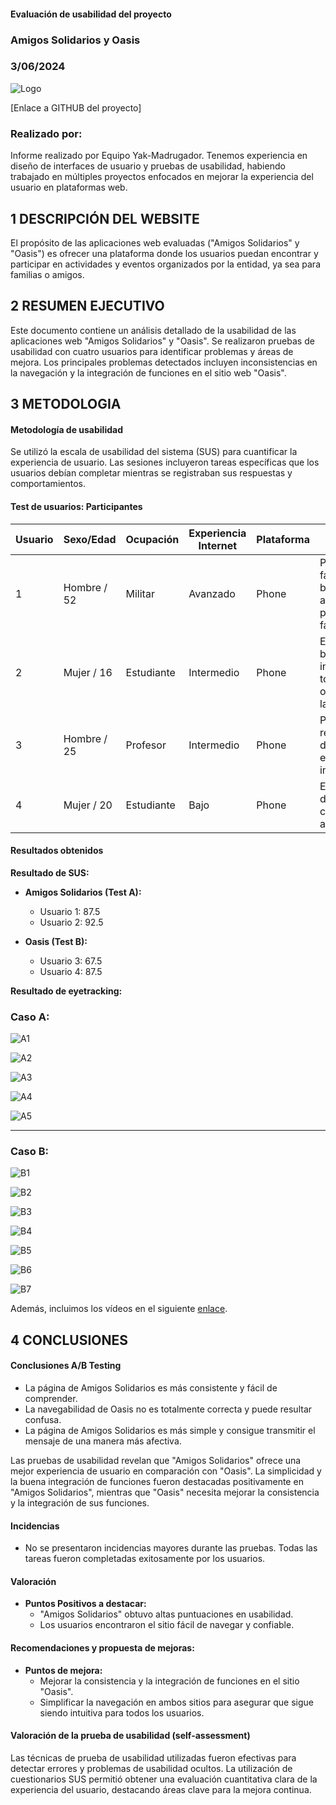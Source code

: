 #### Evaluación de usabilidad del proyecto 

### Amigos Solidarios y Oasis

### 3/06/2024

![Logo](img/logoOasis.png)

[Enlace a GITHUB del proyecto]

### Realizado por:

Informe realizado por Equipo Yak-Madrugador. Tenemos experiencia en diseño de interfaces de usuario y pruebas de usabilidad, habiendo trabajado en múltiples proyectos enfocados en mejorar la experiencia del usuario en plataformas web.

## 1 DESCRIPCIÓN DEL WEBSITE

El propósito de las aplicaciones web evaluadas ("Amigos Solidarios" y "Oasis") es ofrecer una plataforma donde los usuarios puedan encontrar y participar en actividades y eventos organizados por la entidad, ya sea para familias o amigos. 

## 2 RESUMEN EJECUTIVO

Este documento contiene un análisis detallado de la usabilidad de las aplicaciones web "Amigos Solidarios" y "Oasis". Se realizaron pruebas de usabilidad con cuatro usuarios para identificar problemas y áreas de mejora. Los principales problemas detectados incluyen inconsistencias en la navegación y la integración de funciones en el sitio web "Oasis".

## 3 METODOLOGIA 

#### Metodología de usabilidad

Se utilizó la escala de usabilidad del sistema (SUS) para cuantificar la experiencia de usuario. Las sesiones incluyeron tareas específicas que los usuarios debían completar mientras se registraban sus respuestas y comportamientos.

#### Test de usuarios: Participantes

| Usuario | Sexo/Edad | Ocupación | Experiencia Internet | Plataforma | Perfil cubierto | Test | SUS Score |
|---------|-----------|-----------|----------------------|------------|-----------------|------|-----------|
| 1       | Hombre / 52 | Militar | Avanzado             | Phone      | Padre de una familia que busca actividades para toda la familia         | A    | 87.5      |
| 2       | Mujer / 16  | Estudiante | Intermedio          | Phone      | Estudiante busca informarse de todo lo ofertado por la web          | A    | 92.5      |
| 3       | Hombre / 25 | Profesor  | Intermedio          | Phone      | Profesor recién salido del grado de educación infantil         | B    | 67.5      |
| 4       | Mujer / 20  | Estudiante | Bajo                | Phone      | Estudiante del grado de comunicación audiovisual          | B    | 87.5      |

#### Resultados obtenidos

**Resultado de SUS:**

- **Amigos Solidarios (Test A):**
  - Usuario 1: 87.5
  - Usuario 2: 92.5

- **Oasis (Test B):**
  - Usuario 3: 67.5
  - Usuario 4: 87.5
  
**Resultado de eyetracking:**

### Caso A:

![A1](img/AmigosSolidarios1.png)

![A2](img/AmigosSolidarios2.png)

![A3](img/AmigosSolidarios3.png)

![A4](img/AmigosSolidarios4.png)

![A5](img/AmigosSolidarios5.png)

----
### Caso B:

![B1](img/Oasis1.PNG)

![B2](img/Oasis2.PNG)

![B3](img/Oasis3.PNG)

![B4](img/Oasis4.PNG)

![B5](img/Oasis5.PNG)

![B6](img/Oasis6.PNG)

![B7](img/Oasis7.PNG)


Además, incluimos los vídeos en el siguiente [enlace](https://drive.google.com/drive/folders/1U4BWmyqUrBIbJwl570SO4GQdlt9CDpRz?usp=sharing).

## 4 CONCLUSIONES 

#### Conclusiones A/B Testing

  - La página de Amigos Solidarios es más consistente y fácil de comprender.
  - La navegabilidad de Oasis no es totalmente correcta y puede resultar confusa.
  - La página de Amigos Solidarios es más simple y consigue transmitir el mensaje de una manera más afectiva.


Las pruebas de usabilidad revelan que "Amigos Solidarios" ofrece una mejor experiencia de usuario en comparación con "Oasis". La simplicidad y la buena integración de funciones fueron destacadas positivamente en "Amigos Solidarios", mientras que "Oasis" necesita mejorar la consistencia y la integración de sus funciones.

#### Incidencias

* No se presentaron incidencias mayores durante las pruebas. Todas las tareas fueron completadas exitosamente por los usuarios.

#### Valoración 

* **Puntos Positivos a destacar:**
  - "Amigos Solidarios" obtuvo altas puntuaciones en usabilidad.
  - Los usuarios encontraron el sitio fácil de navegar y confiable.

#### Recomendaciones y propuesta de mejoras: 

* **Puntos de mejora:**
  - Mejorar la consistencia y la integración de funciones en el sitio "Oasis".
  - Simplificar la navegación en ambos sitios para asegurar que sigue siendo intuitiva para todos los usuarios.

#### Valoración de la prueba de usabilidad (self-assessment)

Las técnicas de prueba de usabilidad utilizadas fueron efectivas para detectar errores y problemas de usabilidad ocultos. La utilización de cuestionarios SUS permitió obtener una evaluación cuantitativa clara de la experiencia del usuario, destacando áreas clave para la mejora continua. 

